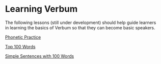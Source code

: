 # Learning Verbum

The following lessons (still under development) should help guide learners in learning the basics of Verbum so that they can become basic speakers. 

[Phonetic Practice](phonology.md)

[Top 100 Words](100Words.md)

[Simple Sentences with 100 Words](simple-sentences.md)
